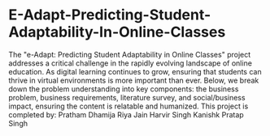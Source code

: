 # E-Adapt-Predicting-Student-Adaptability-In-Online-Classes
The "e-Adapt: Predicting Student Adaptability in Online Classes" project addresses a critical challenge in the rapidly evolving landscape of online education. As digital learning continues to grow, ensuring that students can thrive in virtual environments is more important than ever. Below, we break down the problem understanding into key components: the business problem, business requirements, literature survey, and social/business impact, ensuring the content is relatable and humanized.
This project is completed by:
                              Pratham Dhamija
                              Riya Jain
                              Harvir Singh
                              Kanishk Pratap Singh
